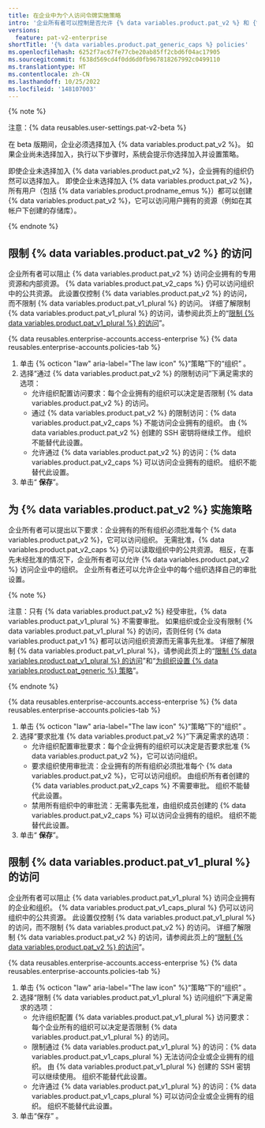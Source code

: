 ```yaml
---
title: 在企业中为个人访问令牌实施策略
intro: '企业所有者可以控制是否允许 {% data variables.product.pat_v2 %} 和 {% data variables.product.pat_v1_plural %}，并且可以要求批准 {% data variables.product.pat_v2 %}。'
versions:
  feature: pat-v2-enterprise
shortTitle: '{% data variables.product.pat_generic_caps %} policies'
ms.openlocfilehash: 6252f7ac67fe77cbe20ab85ff2cbd6f04ac17905
ms.sourcegitcommit: f638d569cd4f0dd6d0fb967818267992c0499110
ms.translationtype: HT
ms.contentlocale: zh-CN
ms.lasthandoff: 10/25/2022
ms.locfileid: '148107003'
---
```

{% note %}

注意：{% data reusables.user-settings.pat-v2-beta %}

在 beta 版期间，企业必须选择加入 {% data variables.product.pat_v2 %}。 如果企业尚未选择加入，执行以下步骤时，系统会提示你选择加入并设置策略。

即使企业未选择加入 {% data variables.product.pat_v2 %}，企业拥有的组织仍然可以选择加入。 即使企业未选择加入 {% data variables.product.pat_v2 %}，所有用户（包括 {% data variables.product.prodname_emus %}）都可以创建 {% data variables.product.pat_v2 %}，它可以访问用户拥有的资源（例如在其帐户下创建的存储库）。

{% endnote %}

## 限制 {% data variables.product.pat_v2 %} 的访问

企业所有者可以阻止 {% data variables.product.pat_v2 %} 访问企业拥有的专用资源和内部资源。 {% data variables.product.pat_v2_caps %} 仍可以访问组织中的公共资源。 此设置仅控制 {% data variables.product.pat_v2 %} 的访问，而不限制 {% data variables.product.pat_v1_plural %} 的访问。 详细了解限制 {% data variables.product.pat_v1_plural %} 的访问，请参阅此页上的“[限制 {% data variables.product.pat_v1_plural %} 的访问](#restricting-access-by-personal-access-tokens-classic)”。

{% data reusables.enterprise-accounts.access-enterprise %} {% data reusables.enterprise-accounts.policies-tab %}
1. 单击 {% octicon "law" aria-label="The law icon" %}“策略”下的“组织” 。
1. 选择“通过 {% data variables.product.pat_v2 %} 的限制访问”下满足需求的选项：
   - 允许组织配置访问要求：每个企业拥有的组织可以决定是否限制 {% data variables.product.pat_v2 %} 的访问。
   - 通过 {% data variables.product.pat_v2 %} 的限制访问：{% data variables.product.pat_v2_caps %} 不能访问企业拥有的组织。 由 {% data variables.product.pat_v2 %} 创建的 SSH 密钥将继续工作。 组织不能替代此设置。
   - 允许通过 {% data variables.product.pat_v2 %} 的访问：{% data variables.product.pat_v2_caps %} 可以访问企业拥有的组织。 组织不能替代此设置。
1. 单击“ **保存**”。

## 为 {% data variables.product.pat_v2 %} 实施策略

企业所有者可以提出以下要求：企业拥有的所有组织必须批准每个 {% data variables.product.pat_v2 %}，它可以访问组织。 无需批准，{% data variables.product.pat_v2_caps %} 仍可以读取组织中的公共资源。 相反，在事先未经批准的情况下，企业所有者可以允许 {% data variables.product.pat_v2 %} 访问企业中的组织。 企业所有者还可以允许企业中的每个组织选择自己的审批设置。

{% note %}

注意：只有 {% data variables.product.pat_v2 %} 经受审批，{% data variables.product.pat_v1_plural %} 不需要审批。 如果组织或企业没有限制 {% data variables.product.pat_v1_plural %} 的访问，否则任何 {% data variables.product.pat_v1 %} 都可以访问组织资源而无需事先批准。 详细了解限制 {% data variables.product.pat_v1_plural %}，请参阅此页上的“[限制 {% data variables.product.pat_v1_plural %} 的访问](#restricting-access-by-personal-access-tokens-classic)”和“[为组织设置 {% data variables.product.pat_generic %} 策略](/organizations/managing-programmatic-access-to-your-organization/setting-a-personal-access-token-policy-for-your-organization)”。

{% endnote %}

{% data reusables.enterprise-accounts.access-enterprise %} {% data reusables.enterprise-accounts.policies-tab %}
1. 单击 {% octicon "law" aria-label="The law icon" %}“策略”下的“组织” 。
1. 选择“要求批准 {% data variables.product.pat_v2 %}”下满足需求的选项：
   - 允许组织配置审批要求：每个企业拥有的组织可以决定是否要求批准 {% data variables.product.pat_v2 %}，它可以访问组织。
   - 要求组织使用审批流：企业拥有的所有组织必须批准每个 {% data variables.product.pat_v2 %}，它可以访问组织。 由组织所有者创建的 {% data variables.product.pat_v2_caps %} 不需要审批。 组织不能替代此设置。
   - 禁用所有组织中的审批流：无需事先批准，由组织成员创建的 {% data variables.product.pat_v2_caps %} 可以访问企业拥有的组织。 组织不能替代此设置。
1. 单击“ **保存**”。

## 限制 {% data variables.product.pat_v1_plural %} 的访问

企业所有者可以阻止 {% data variables.product.pat_v1_plural %} 访问企业拥有的企业和组织。 {% data variables.product.pat_v1_caps_plural %} 仍可以访问组织中的公共资源。 此设置仅控制 {% data variables.product.pat_v1_plural %} 的访问，而不限制 {% data variables.product.pat_v2 %} 的访问。 详细了解限制 {% data variables.product.pat_v2 %} 的访问，请参阅此页上的“[限制 {% data variables.product.pat_v2 %} 的访问](#restricting-access-by-fine-grained-personal-access-tokens)”。

{% data reusables.enterprise-accounts.access-enterprise %} {% data reusables.enterprise-accounts.policies-tab %}
1. 单击 {% octicon "law" aria-label="The law icon" %}“策略”下的“组织” 。
1. 选择“限制 {% data variables.product.pat_v1_plural %} 访问组织”下满足需求的选项：
   - 允许组织配置 {% data variables.product.pat_v1_plural %} 访问要求：每个企业所有的组织可以决定是否限制 {% data variables.product.pat_v1_plural %} 的访问。
   - 限制通过 {% data variables.product.pat_v1_plural %} 的访问：{% data variables.product.pat_v1_caps_plural %} 无法访问企业或企业拥有的组织。 由 {% data variables.product.pat_v1_plural %} 创建的 SSH 密钥可以继续使用。 组织不能替代此设置。
   - 允许通过 {% data variables.product.pat_v1_plural %} 的访问：{% data variables.product.pat_v1_caps_plural %} 可以访问企业或企业拥有的组织。 组织不能替代此设置。
1. 单击“保存” 。
